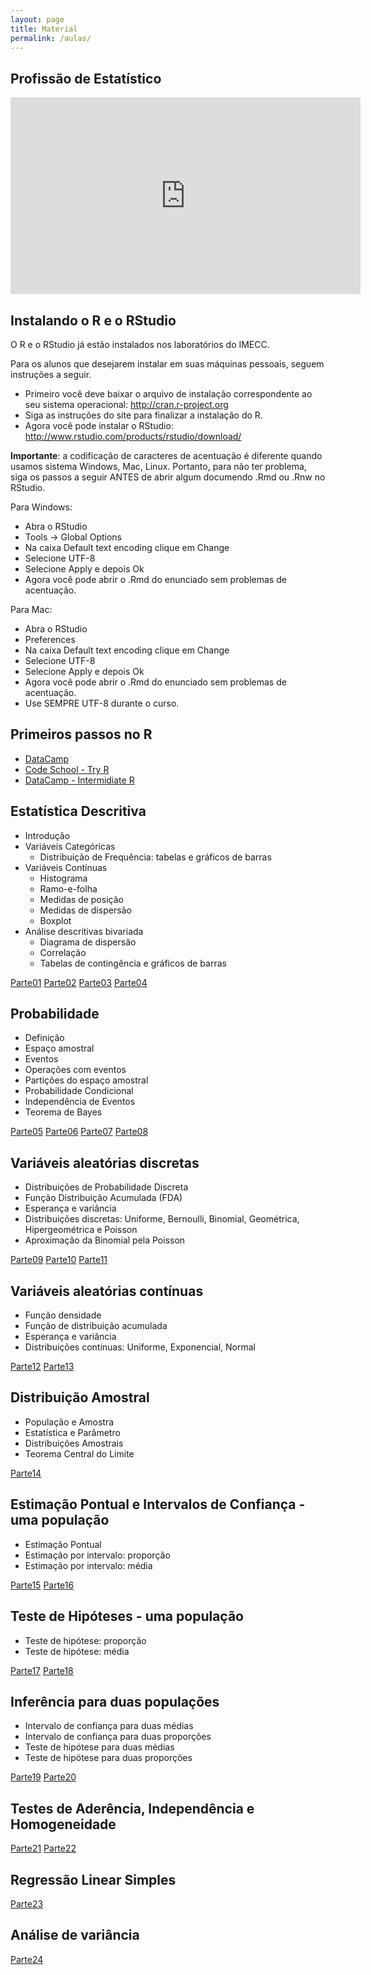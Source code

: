 ```yaml
---
layout: page
title: Material
permalink: /aulas/
---
```


## Profissão de Estatístico

<iframe width="560" height="315" src="https://www.youtube.com/embed/knYzFmPL0b8" frameborder="0" allowfullscreen></iframe>

## Instalando o R e o RStudio

O R e o RStudio já estão instalados nos laboratórios do IMECC.

Para os alunos que desejarem instalar em suas máquinas pessoais, seguem instruções a seguir.

* Primeiro você deve baixar o arquivo de instalação correspondente ao seu sistema operacional: http://cran.r-project.org
* Siga as instruções do site para finalizar a instalação do R.
* Agora você pode instalar o RStudio: http://www.rstudio.com/products/rstudio/download/

**Importante**: a codificação de caracteres de acentuação é diferente quando usamos sistema Windows, Mac, Linux. Portanto, para não ter problema, siga os passos a seguir ANTES de abrir algum documendo .Rmd ou .Rnw no RStudio. 

Para Windows:

* Abra o RStudio
* Tools -> Global Options
* Na caixa Default text encoding clique em Change
* Selecione UTF-8
* Selecione Apply e depois Ok
* Agora você pode abrir o .Rmd do enunciado sem problemas de acentuação.

Para Mac:

* Abra o RStudio
* Preferences
* Na caixa Default text encoding clique em Change
* Selecione UTF-8
* Selecione Apply e depois Ok
* Agora você pode abrir o .Rmd do enunciado sem problemas de acentuação.
* Use SEMPRE UTF-8 durante o curso.

## Primeiros passos no R

* [DataCamp](https://www.datacamp.com/courses?learn=r_programming)
* [Code School - Try R](http://tryr.codeschool.com/)
* [DataCamp - Intermidiate R](https://www.datacamp.com/courses/intermediate-r)



## Estatística Descritiva

* Introdução
* Variáveis Categóricas
  + Distribuição de Frequência: tabelas e gráficos de barras
* Variáveis Contínuas
  + Histograma
  + Ramo-e-folha
  + Medidas de posição
  + Medidas de dispersão
  + Boxplot
* Análise descritivas bivariada
  + Diagrama de dispersão
  + Correlação
  + Tabelas de contingência e gráficos de barras

[Parte01](slides/parte01/parte01.html)
[Parte02](slides/parte02/parte02.html)
[Parte03](slides/parte03/parte03.html)
[Parte04](slides/parte04/parte04.html)


## Probabilidade

* Definição
* Espaço amostral
* Eventos
* Operações com eventos
* Partições do espaço amostral
* Probabilidade Condicional
* Independência de Eventos
* Teorema de Bayes 

[Parte05](slides/parte05/parte05.html)
[Parte06](slides/parte06/parte06.html)
[Parte07](slides/parte07/parte07.html)
[Parte08](slides/parte08/parte08.html)



## Variáveis aleatórias discretas
* Distribuições de Probabilidade Discreta
* Função Distribuição Acumulada (FDA)
* Esperança e variância
* Distribuições discretas: Uniforme, Bernoulli, Binomial, Geométrica, Hipergeométrica e Poisson
* Aproximação da Binomial pela Poisson

[Parte09](slides/parte09/parte09.html)
[Parte10](slides/parte10/parte10.html)
[Parte11](slides/parte11/parte11.html)


## Variáveis aleatórias contínuas
* Função densidade
* Função de distribuição acumulada
* Esperança e variância
* Distribuições contínuas: Uniforme, Exponencial, Normal

[Parte12](slides/parte12/parte12.html)
[Parte13](slides/parte13/parte13.html)

## Distribuição Amostral
* População e Amostra
* Estatística e Parâmetro
* Distribuições Amostrais
* Teorema Central do Limite

[Parte14](slides/parte14/parte14.html)

## Estimação Pontual e Intervalos de Confiança - uma população
* Estimação Pontual
* Estimação por intervalo: proporção
* Estimação por intervalo: média

[Parte15](slides/parte15/parte15.html)
[Parte16](slides/parte16/parte16.html)

## Teste de Hipóteses - uma população
* Teste de hipótese: proporção
* Teste de hipótese: média

[Parte17](slides/parte17/parte17.html)
[Parte18](slides/parte18/parte18.html)

## Inferência para duas populações
* Intervalo de confiança para duas médias
* Intervalo de confiança para duas proporções
* Teste de hipótese para duas médias
* Teste de hipótese para duas proporções

[Parte19](slides/parte19/parte19.html)
[Parte20](slides/parte20/parte20.html)

## Testes de Aderência, Independência e Homogeneidade

[Parte21](slides/parte21/parte21.html)
[Parte22](slides/parte22/parte22.html)

## Regressão Linear Simples

[Parte23](slides/parte23/parte23.html)

## Análise de variância

[Parte24](slides/parte24/parte24.html)
